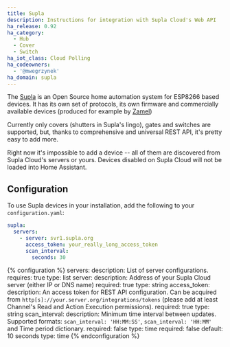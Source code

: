 ```yaml
---
title: Supla
description: Instructions for integration with Supla Cloud's Web API
ha_release: 0.92
ha_category:
  - Hub
  - Cover
  - Switch
ha_iot_class: Cloud Polling
ha_codeowners:
  - '@mwegrzynek'
ha_domain: supla
---
```


The [Supla](https://supla.org/) is an Open Source home automation system for ESP8266 based devices. It has its own set of protocols, its own firmware and commercially available devices (produced for example by [Zamel](https://supla.zamel.pl/))

Currently only covers (shutters in Supla's lingo), gates and switches are supported, but, thanks to comprehensive and universal REST API, 
it's pretty easy to add more.

Right now it's impossible to add a device -- all of them are discovered from Supla Cloud's servers or yours.
Devices disabled on Supla Cloud will not be loaded into Home Assistant.

## Configuration

To use Supla devices in your installation, add the following to your `configuration.yaml`:

```yaml
supla:
  servers:
    - server: svr1.supla.org
      access_token: your_really_long_access_token      
      scan_interval: 
        seconds: 30
```

{% configuration %}
servers:
  description: List of server configurations.
  requires: true
  type: list
server:
  description: Address of your Supla Cloud server (either IP or DNS name)
  required: true
  type: string
access_token:
  description:
    An access token for REST API configuration. Can be acquired from
    `http[s]://your.server.org/integrations/tokens` (please add at least Channel's Read and Action Execution permissions).
  required: true
  type: string
scan_interval:
  description:
    Minimum time interval between updates. Supported formats: `scan_interval: 'HH:MM:SS'`, `scan_interval: 'HH:MM'` 
    and Time period dictionary.
  required: false
  type: time 
  required: false
  default: 10 seconds
  type: time
{% endconfiguration %}
